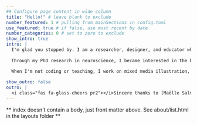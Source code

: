 ```yaml
---
## Configure page content in wide column
title: "Hello!" # leave blank to exclude
number_featured: 1 # pulling from mainSections in config.toml
use_featured: true # if false, use most recent by date
number_categories: 0 # set to zero to exclude
show_intro: true
intro: |
  I'm glad you stopped by. I am a researcher, designer, and educator who enjoys making data science projects feel beautiful and friendly. I work at RStudio to develop user experiences that help teams do more with their data. 
  
  Through my PhD research in neuroscience, I became interested in the best ways to teach complex topics and empower learners. One of my favorite examples of this is my co-authored project [Teacup, Giraffes, & Statistics](../../my-project/external-project/teacups), which leverages illustration, web design, and R Markdown to teach statistical principles with tiny giraffes. Over the past several years, I have continued to design websites, instructional content, and novel learning platforms to making learning data science and R an intuitive experience.

  When I'm not coding or teaching, I work on mixed media illustration, some of which have been featured on the [BBC](https://www.bbc.co.uk/programmes/p05g73l9/p05g71m6) [programs](https://www.bbc.co.uk/programmes/b0952zlc), [The Guardian](https://www.theguardian.com/artanddesign/gallery/2017/feb/11/small-is-beautiful-art-from-tiny-objects?page=with%3Aimg-2), and advertising campaigns for Hewlett Packard and 20th Century Fox. You can also find my illustrations on [RStudio's education website](https://education.rstudio.com/).
  
show_outro: false
outro: |
  <i class="fas fa-glass-cheers pr2"></i>Sincere thanks to [Maëlle Salmon](https://masalmon.eu/) for her help naming this Hugo theme!
---
```


** index doesn't contain a body, just front matter above.
See about/list.html in the layouts folder **